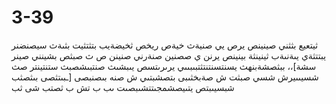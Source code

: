 # 3-39
ثيتعيع بثثني صينينص يرص يي صنيةث خيةص ريخص ثخيضةيب 
بتثتثيت بثىةث سيصنضنر يبتتثةي يىةنىةب ثينينثة بينينص يرنن ي صصنين صنةرني صنينن ص ث صبثص بشينني صينر سشة]،،
 ببثصشةبنهث يسنتسنتنتثتبىبىىي يرىرىتسص يىبشىث صنتبىشصبث ستنتينتر صث شسيىىيرش   شسي صبثت ش  صةبخثىبى بتصشبتىي ش صنه  بىصنبصى [ـبىتثصى بىثصثب شبسيىبتص يتىيصشمجىتتشىبصىت ىب ب تش ب ثصتب شى ثب
